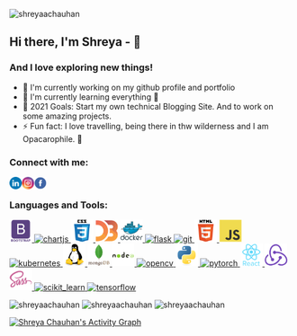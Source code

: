 <p align="left"> <img src="https://komarev.com/ghpvc/?username=shreyaachauhan&label=Profile%20views&color=0e75b6&style=flat" alt="shreyaachauhan" /> </p>

## Hi there, I'm Shreya - 👋
### And I love exploring new things!
-  🔭 I'm currently working on my github profile and portfolio
-  🌱 I'm currently learning everything 🤣
-  🥅 2021 Goals: Start my own technical Blogging Site. And to work on some amazing projects. 
-  ⚡ Fun fact: I love travelling, being there in thw wilderness and I am Opacarophile. 🌇 

### Connect with me:
[<img align="left" alt="shreyaachauhan | LinkedIn" width="22px" src="Images/linkedin_logo_icon.svg" />](https://www.linkedin.com/in/shreya-chauhan-256092102/)
[<img align="left" alt="shreyaachauhan | Instagram" width="22px" src="Images/Instagram.png" />](https://www.instagram.com/___shreyachauhan___/)
[<img align="left" alt="shreyaachauhan | Instagram" width="22px" src="Images/facebook_icon-icons.svg" />](https://www.facebook.com/shreyachauhan13/)

<br />

### Languages and Tools:

<p align="left"> <a href="https://getbootstrap.com" target="_blank"> <img src="https://raw.githubusercontent.com/devicons/devicon/master/icons/bootstrap/bootstrap-plain-wordmark.svg" alt="bootstrap" width="40" height="40"/> </a> <a href="https://www.chartjs.org" target="_blank"> <img src="https://www.chartjs.org/media/logo-title.svg" alt="chartjs" width="40" height="40"/> </a> <a href="https://www.w3schools.com/css/" target="_blank"> <img src="https://raw.githubusercontent.com/devicons/devicon/master/icons/css3/css3-original-wordmark.svg" alt="css3" width="40" height="40"/> </a> <a href="https://d3js.org/" target="_blank"> <img src="https://raw.githubusercontent.com/devicons/devicon/master/icons/d3js/d3js-original.svg" alt="d3js" width="40" height="40"/> </a> <a href="https://www.docker.com/" target="_blank"> <img src="https://raw.githubusercontent.com/devicons/devicon/master/icons/docker/docker-original-wordmark.svg" alt="docker" width="40" height="40"/> </a> <a href="https://flask.palletsprojects.com/" target="_blank"> <img src="https://www.vectorlogo.zone/logos/pocoo_flask/pocoo_flask-icon.svg" alt="flask" width="40" height="40"/> </a> <a href="https://git-scm.com/" target="_blank"> <img src="https://www.vectorlogo.zone/logos/git-scm/git-scm-icon.svg" alt="git" width="40" height="40"/> </a> <a href="https://www.w3.org/html/" target="_blank"> <img src="https://raw.githubusercontent.com/devicons/devicon/master/icons/html5/html5-original-wordmark.svg" alt="html5" width="40" height="40"/> </a> <a href="https://developer.mozilla.org/en-US/docs/Web/JavaScript" target="_blank"> <img src="https://raw.githubusercontent.com/devicons/devicon/master/icons/javascript/javascript-original.svg" alt="javascript" width="40" height="40"/> </a> <a href="https://kubernetes.io" target="_blank"> <img src="https://www.vectorlogo.zone/logos/kubernetes/kubernetes-icon.svg" alt="kubernetes" width="40" height="40"/> </a> <a href="https://www.linux.org/" target="_blank"> <img src="https://raw.githubusercontent.com/devicons/devicon/master/icons/linux/linux-original.svg" alt="linux" width="40" height="40"/> </a> <a href="https://www.mongodb.com/" target="_blank"> <img src="https://raw.githubusercontent.com/devicons/devicon/master/icons/mongodb/mongodb-original-wordmark.svg" alt="mongodb" width="40" height="40"/> </a> <a href="https://nodejs.org" target="_blank"> <img src="https://raw.githubusercontent.com/devicons/devicon/master/icons/nodejs/nodejs-original-wordmark.svg" alt="nodejs" width="40" height="40"/> </a> <a href="https://opencv.org/" target="_blank"> <img src="https://www.vectorlogo.zone/logos/opencv/opencv-icon.svg" alt="opencv" width="40" height="40"/> </a> <a href="https://www.python.org" target="_blank"> <img src="https://raw.githubusercontent.com/devicons/devicon/master/icons/python/python-original.svg" alt="python" width="40" height="40"/> </a> <a href="https://pytorch.org/" target="_blank"> <img src="https://www.vectorlogo.zone/logos/pytorch/pytorch-icon.svg" alt="pytorch" width="40" height="40"/> </a> <a href="https://reactjs.org/" target="_blank"> <img src="https://raw.githubusercontent.com/devicons/devicon/master/icons/react/react-original-wordmark.svg" alt="react" width="40" height="40"/> </a> <a href="https://redux.js.org" target="_blank"> <img src="https://raw.githubusercontent.com/devicons/devicon/master/icons/redux/redux-original.svg" alt="redux" width="40" height="40"/> </a> <a href="https://sass-lang.com" target="_blank"> <img src="https://raw.githubusercontent.com/devicons/devicon/master/icons/sass/sass-original.svg" alt="sass" width="40" height="40"/> </a> <a href="https://scikit-learn.org/" target="_blank"> <img src="https://upload.wikimedia.org/wikipedia/commons/0/05/Scikit_learn_logo_small.svg" alt="scikit_learn" width="40" height="40"/> </a> <a href="https://www.tensorflow.org" target="_blank"> <img src="https://www.vectorlogo.zone/logos/tensorflow/tensorflow-icon.svg" alt="tensorflow" width="40" height="40"/> </a> </p>


<p float="left">
  <img src="https://github-readme-stats.vercel.app/api/top-langs?username=shreyaachauhan&show_icons=true&locale=en&layout=compact" alt="shreyaachauhan" width="300" />
  <img src="https://github-readme-stats.vercel.app/api?username=shreyaachauhan&show_icons=true&locale=en"  alt="shreyaachauhan" width="300"/> 
  <img src="https://github-readme-streak-stats.herokuapp.com/?user=shreyaachauhan&" alt="shreyaachauhan" width="300"/>
</p>

<a href="https://github.com/ShreyaaChauhan/github-readme-activity-graph"><img alt="Shreya Chauhan's Activity Graph" src="https://activity-graph.herokuapp.com/graph?username=ShreyaaChauhan&bg_color=FFFFFF&color=000000&line=BA55D3&point=800080&hide_border=true" /></a>
